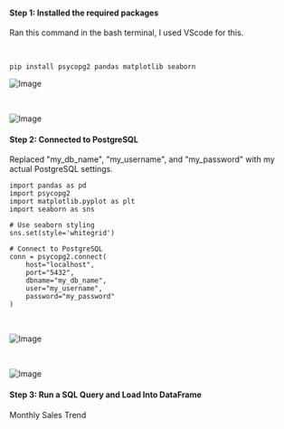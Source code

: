 #### Step 1: Installed the required packages

Ran this command in the bash terminal, I used VScode for this. 

<br>

``` 
pip install psycopg2 pandas matplotlib seaborn
```


![Image](https://github.com/user-attachments/assets/5f1dcddf-c61c-4c8d-b82c-60385565e42a)

<br> 

![Image](https://github.com/user-attachments/assets/05d94ed3-2487-4df9-8772-21d9eb22c822)



#### Step 2: Connected to PostgreSQL

Replaced "my_db_name", "my_username", and "my_password" with my actual PostgreSQL settings.

``` 
import pandas as pd
import psycopg2
import matplotlib.pyplot as plt
import seaborn as sns

# Use seaborn styling
sns.set(style='whitegrid')

# Connect to PostgreSQL
conn = psycopg2.connect(
    host="localhost",
    port="5432",
    dbname="my_db_name",
    user="my_username",
    password="my_password"
)
```



<br>


![Image](https://github.com/user-attachments/assets/8cddcba1-9f4a-45c1-9e4c-0c0bbe8f1926)


<br> 


![Image](https://github.com/user-attachments/assets/5a473ed4-a02f-48ef-8681-90815b3152df)




#### Step 3: Run a SQL Query and Load Into DataFrame

Monthly Sales Trend

